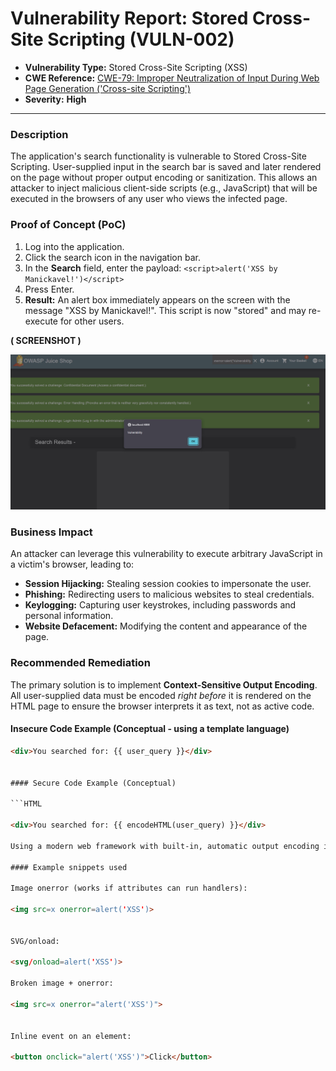 # Vulnerability Report: Stored Cross-Site Scripting (VULN-002)

- **Vulnerability Type:** Stored Cross-Site Scripting (XSS)
- **CWE Reference:** [CWE-79: Improper Neutralization of Input During Web Page Generation ('Cross-site Scripting')](https://cwe.mitre.org/data/definitions/79.html)
- **Severity:** **High**

---

### Description
The application's search functionality is vulnerable to Stored Cross-Site Scripting. User-supplied input in the search bar is saved and later rendered on the page without proper output encoding or sanitization. This allows an attacker to inject malicious client-side scripts (e.g., JavaScript) that will be executed in the browsers of any user who views the infected page.

### Proof of Concept (PoC)
1.  Log into the application.
2.  Click the search icon in the navigation bar.
3.  In the **Search** field, enter the payload: `<script>alert('XSS by Manickavel!')</script>`
4.  Press Enter.
5.  **Result:** An alert box immediately appears on the screen with the message "XSS by Manickavel!". This script is now "stored" and may re-execute for other users.

**(  SCREENSHOT )**

![XSS Alert Box Proof-of-Concept](image-2.png)



### Business Impact
An attacker can leverage this vulnerability to execute arbitrary JavaScript in a victim's browser, leading to:
-   **Session Hijacking:** Stealing session cookies to impersonate the user.
-   **Phishing:** Redirecting users to malicious websites to steal credentials.
-   **Keylogging:** Capturing user keystrokes, including passwords and personal information.
-   **Website Defacement:** Modifying the content and appearance of the page.

### Recommended Remediation
The primary solution is to implement **Context-Sensitive Output Encoding**. All user-supplied data must be encoded *right before* it is rendered on the HTML page to ensure the browser interprets it as text, not as active code.

#### Insecure Code Example (Conceptual - using a template language)
```html
<div>You searched for: {{ user_query }}</div>


#### Secure Code Example (Conceptual)

```HTML

<div>You searched for: {{ encodeHTML(user_query) }}</div>

Using a modern web framework with built-in, automatic output encoding is the most robust defense against XSS.

#### Example snippets used 

Image onerror (works if attributes can run handlers):

<img src=x onerror=alert('XSS')>


SVG/onload:

<svg/onload=alert('XSS')>

Broken image + onerror:

<img src=x onerror="alert('XSS')">


Inline event on an element:

<button onclick="alert('XSS')">Click</button>

